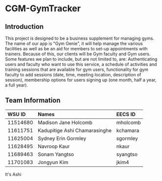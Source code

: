 # CGM-GymTracker

## Introduction
This project is designed to be a business supplement for managing gyms. The name of our app is "Gym Genie", it will help manage the various facilities as well as be an aid for members to set-up appointments with trainers. Because of this, our clients will be Gym faculty and Gym users. Some features we plan to include, but are not limited to, are: Authenticating users and faculty who want to use this service, a schedule of activities and training sessions that are available for gym users, functionality for gym faculty to add sessions (date, time, meeting location, description of session), membership options for users signing up (one month, half a year, a full year).

## Team Information
| WSU ID | Names | EECS ID |
|:-----|:--------|:---------|
|11514680 |Madison Jane Holcomb |mholcomb |
|11611751 |Kadupitige Ashi Chamarasinghe |kchamara |
|11625004 |Sydney Erin Gormley |sgormley |
|11628495 |Navroop Kaur |nkaur |
|11689463 |Sonam Yangtso |syangtso |
|11701083 |Jongyun Kim |jkim4 |
It's Ashi